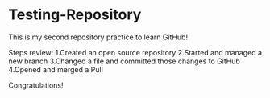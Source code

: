# Testing-Repository
This is my second repository practice to learn GitHub!

Steps review:
1.Created an open source repository
2.Started and managed a new branch
3.Changed a file and committed those changes to GitHub
4.Opened and merged a Pull 



Congratulations!
